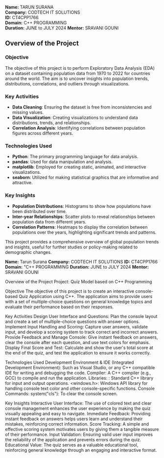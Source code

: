 **Name:** TARUN SURANA  
**Company:** CODTECH IT SOLUTIONS  
**ID:** CT4CPP1766  
**Domain:** C++ PROGRAMMING  
**Duration:** JUNE to JULY 2024 
**Mentor:** SRAVANI GOUNI  


## Overview of the Project


### Objective
The objective of this project is to perform Exploratory Data Analysis (EDA) on a dataset containing population data from 1970 to 2022 for countries around the world. The aim is to uncover insights into population trends, distributions, correlations, and outliers through visualizations.

### Key Activities
- **Data Cleaning**: Ensuring the dataset is free from inconsistencies and missing values.
- **Data Visualization**: Creating visualizations to understand data distributions, trends, and relationships.
- **Correlation Analysis**: Identifying correlations between population figures across different years.

### Technologies Used
- **Python**: The primary programming language for data analysis.
- **pandas**: Used for data manipulation and analysis.
- **matplotlib**: Employed for creating static, animated, and interactive visualizations.
- **seaborn**: Utilized for making statistical graphics that are informative and attractive.

### Key Insights
- **Population Distributions**: Histograms to show how populations have been distributed over time.
- **Inter-year Relationships**: Scatter plots to reveal relationships between population data from different years.
- **Correlation Patterns**: Heatmaps to display the correlation between populations over the years, highlighting significant trends and patterns.

This project provides a comprehensive overview of global population trends and insights, useful for further studies or policy-making related to demographic changes.




**Name:** Tarun Surana
**Company:** CODTECH IT SOLUTIONS
**ID:** CT4CPP1766
**Domain:** "C++ PROGRAMMING
**Duration:** JUNE to JULY 2024
**Mentor:** SRAVANI GOUNI

Overview of the Project
Project: Quiz Model based on C++ Programming

Objective
The objective of this project is to create an interactive console-based Quiz Application using C++. The application aims to provide users with a set of multiple-choice questions on general knowledge topics and evaluate their performance based on their responses.

Key Activities
Design User Interface and Questions: Plan the console layout and create a set of multiple-choice questions with answer options.
Implement Input Handling and Scoring: Capture user answers, validate input, and develop a scoring system to track correct and incorrect answers.
Provide Feedback and Manage Console: Give instant feedback on answers, clear the console after each question, and use text colors for emphasis.
Display Final Score and Test: Calculate and show the user's total score at the end of the quiz, and test the application to ensure it works correctly.

Technologies Used
Development Environment & IDE (Integrated Development Environment): Such as Visual Studio, or any C++ compatible IDE for writing and debugging the code.
Compiler: A C++ compiler (e.g., GCC) to compile and run the application.
Libraries:
  <iostream>: Standard C++ library for input and output operations.
  <windows.h>: Windows API library for handling console text color and other console-specific functions.
Console Commands: system("cls"): To clear the console screen.

Key Insights
Interactive User Interface: The use of colored text and clear console management enhances the user experience by making the quiz visually appealing and easy to navigate.
Immediate Feedback: Providing instant feedback on answers helps users learn and understand their mistakes, reinforcing correct information.
Score Tracking: A simple and effective scoring system motivates users by giving them a tangible measure of their performance.
Input Validation: Ensuring valid user input improves the reliability of the application and prevents errors during the quiz.
Educational Value: The quiz serves as a valuable educational tool, reinforcing general knowledge through an engaging and interactive format.
